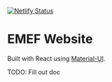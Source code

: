 [![Netlify Status](https://api.netlify.com/api/v1/badges/04ac7230-4dc6-4d71-ae69-8ba86f9e1e04/deploy-status)](https://app.netlify.com/sites/fervent-bhabha-618b16/deploys)
# EMEF Website

Built with React using [Material-UI](https://material-ui.com/).

TODO: Fill out doc
